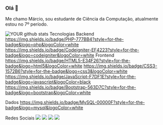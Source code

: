 

### Olá 👋
Me chamo Márcio, sou estudante de Ciência da Computação, atualmente estou no 7º período.


![YOUR github stats](https://github-readme-stats.vercel.app/api?username=marciofernandes12)
Tecnologias
Backend
https://img.shields.io/badge/PHP-777BB4?style=for-the-badge&logo=php&logoColor=white 
https://img.shields.io/badge/Codeigniter-EF4223?style=for-the-badge&logo=codeigniter&logoColor=white
Frontend
https://img.shields.io/badge/HTML5-E34F26?style=for-the-badge&logo=html5&logoColor=white
https://img.shields.io/badge/CSS3-1572B6?style=for-the-badge&logo=css3&logoColor=white
https://img.shields.io/badge/JavaScript-F7DF1E?style=for-the-badge&logo=javascript&logoColor=black
https://img.shields.io/badge/Bootstrap-563D7C?style=for-the-badge&logo=bootstrap&logoColor=white

Dados
https://img.shields.io/badge/MySQL-00000F?style=for-the-badge&logo=mysql&logoColor=white

Redes Sociais
[<img src="https://img.shields.io/badge/twitter-%231DA1F2.svg?&style=for-the-badge&logo=twitter&logoColor=white" />](https://twitter.com/MarciioFernand)  [<img src="https://img.shields.io/badge/linkedin-%230077B5.svg?&style=for-the-badge&logo=linkedin&logoColor=white" />](https://www.linkedin.com/in/márcio-fernandes11/) [<img src = "https://img.shields.io/badge/instagram-%23E4405F.svg?&style=for-the-badge&logo=instagram&logoColor=white">](https://www.instagram.com/marciiofernandes/) [<img src = "https://img.shields.io/badge/facebook-%231877F2.svg?&style=for-the-badge&logo=facebook&logoColor=white">](https://www.facebook.com/m.fernanddes2)
